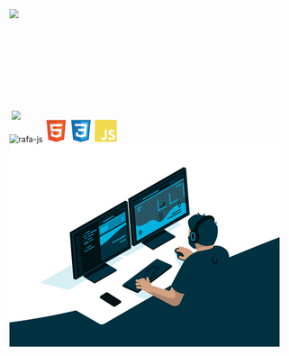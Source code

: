 <div id="cabecalho">
<img align="left" height="180em" src="https://github-readme-stats.vercel.app/api?username=ShadeGarden&theme=yeblu&show_icons=true&count_private=true&include_all_commits=true&hide=contribs"/>

<img align="right" heinght="640" width="500" src="https://github-readme-stats.vercel.app/api/top-langs/?username=ShadeGarden&layout=compact&langs_count=7&theme=algolia"/>
</div>
<div style="display: inline_block"><br><br><br><br><br><br><br><br><br>
<img aling="center" alt="rafa-js" heinght="30" width="40" src="https://camo.githubusercontent.com/e9141be13e6bea8c50af6d48f64700246faed666040ead23e74d4fc27bf411e3/68747470733a2f2f696d672e69636f6e73382e636f6d2f666c75656e742f34382f3030303030302f76697375616c2d73747564696f2d636f64652d323031392e706e67">
  <img aling="center" alt="rafa-js" heinght="30" width="40" src="https://raw.githubusercontent.com/devicons/devicon/master/icons/html5/html5-original.svg">
<img aling="center" alt="rafa-js" heinght="30" width="40" src="https://raw.githubusercontent.com/devicons/devicon/master/icons/css3/css3-original.svg">
<img aling="center" alt="rafa-js" heinght="30" width="40" src="https://raw.githubusercontent.com/devicons/devicon/master/icons/javascript/javascript-plain.svg">
</div>
<div>
  <img align="center" alt="Programador" height="360" width="480" src="https://github.com/kazuyabr/kazuyabr/blob/main/programador.gif">
</div>
